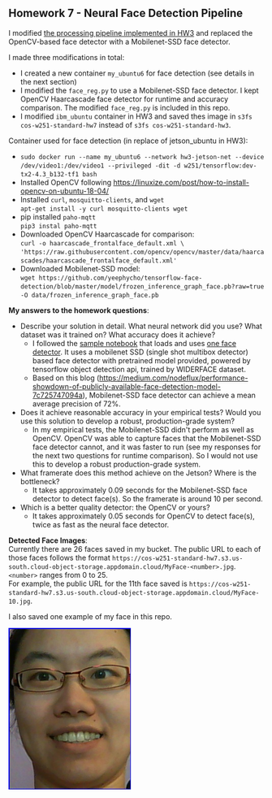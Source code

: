 ## Homework 7 - Neural Face Detection Pipeline

I modified [the processing pipeline implemented in HW3](https://github.com/AngelaWuGitHub/Berkeley-w251/tree/master/HW3) and replaced the OpenCV-based face detector with a Mobilenet-SSD face detector. 

I made three modifications in total:
* I created a new container `my_ubuntu6` for face detection (see details in the next section)
* I modified the `face_reg.py` to use a Mobilenet-SSD face detector. I kept OpenCV Haarcascade face detector for runtime and accuracy comparison. The modified `face_reg.py` is included in this repo.
* I modified `ibm_ubuntu` container in HW3 and saved thes image in `s3fs cos-w251-standard-hw7` instead of `s3fs cos-w251-standard-hw3`.

Container used for face detection (in replace of jetson_ubuntu in HW3):
* `sudo docker run --name my_ubuntu6 --network hw3-jetson-net --device /dev/video1:/dev/video1 --privileged -dit -d w251/tensorflow:dev-tx2-4.3_b132-tf1 bash`
* Installed OpenCV following https://linuxize.com/post/how-to-install-opencv-on-ubuntu-18-04/
* Installed `curl`, `mosquitto-clients`, and `wget`  
    `apt-get install -y curl mosquitto-clients wget`
* pip installed `paho-mqtt`  
    `pip3 instal paho-mqtt`
* Downloaded OpenCV Haarcascade for comparison:  
    `curl -o haarcascade_frontalface_default.xml \
    'https://raw.githubusercontent.com/opencv/opencv/master/data/haarcascades/haarcascade_frontalface_default.xml'`
* Downloaded Mobilenet-SSD model:  
    `wget https://github.com/yeephycho/tensorflow-face-detection/blob/master/model/frozen_inference_graph_face.pb?raw=true -O data/frozen_inference_graph_face.pb`

**My answers to the homework questions**:
* Describe your solution in detail. What neural network did you use? What dataset was it trained on? What accuracy does it achieve?
    * I followed the [sample notebook](https://github.com/MIDS-scaling-up/v2/blob/master/week07/hw/hw07-hint.ipynb) that loads and uses [one face detector](https://github.com/yeephycho/tensorflow-face-detection). It uses a mobilenet SSD (single shot multibox detector) based face detector with pretrained model provided, powered by tensorflow object detection api, trained by WIDERFACE dataset. 
    * Based on this blog (https://medium.com/nodeflux/performance-showdown-of-publicly-available-face-detection-model-7c725747094a), Mobilenet-SSD face detector can achieve a mean average precision of 72%.
* Does it achieve reasonable accuracy in your empirical tests? Would you use this solution to develop a robust, production-grade system?
    * In my empirical tests, the Mobilenet-SSD didn't perform as well as OpenCV. OpenCV was able to capture faces that the Mobilenet-SSD face detector cannot, and it was faster to run (see my responses for the next two questions for runtime comparison). So I would not use this to develop a robust production-grade system.
* What framerate does this method achieve on the Jetson? Where is the bottleneck?
    * It takes approximately 0.09 seconds for the Mobilenet-SSD face detector to detect face(s). So the framerate is around 10 per second.
* Which is a better quality detector: the OpenCV or yours?
    * It takes approximately 0.05 seconds for OpenCV to detect face(s), twice as fast as the neural face detector.
    
**Detected Face Images**:  
Currently there are 26 faces saved in my bucket. The public URL to each of those faces follows the format `https://cos-w251-standard-hw7.s3.us-south.cloud-object-storage.appdomain.cloud/MyFace-<number>.jpg`. `<number>` ranges from 0 to 25.  
For example, the public URL for the 11th face saved is `https://cos-w251-standard-hw7.s3.us-south.cloud-object-storage.appdomain.cloud/MyFace-10.jpg`.  

I also saved one example of my face in this repo.  

![Example 1](MyFace-10.jpg)
